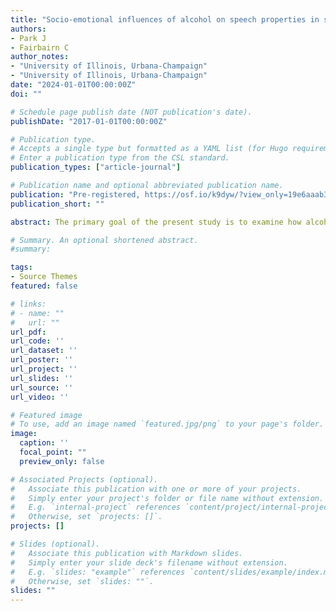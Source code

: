 ```yaml
---
title: "Socio-emotional influences of alcohol on speech properties in social interaction"
authors:
- Park J
- Fairbairn C
author_notes:
- "University of Illinois, Urbana-Champaign"
- "University of Illinois, Urbana-Champaign"
date: "2024-01-01T00:00:00Z"
doi: ""

# Schedule page publish date (NOT publication's date).
publishDate: "2017-01-01T00:00:00Z"

# Publication type.
# Accepts a single type but formatted as a YAML list (for Hugo requirements).
# Enter a publication type from the CSL standard.
publication_types: ["article-journal"]

# Publication name and optional abbreviated publication name.
publication: "Pre-registered, https://osf.io/k9dyw/?view_only=19e6aaab36aa47f4908b6799df791085"
publication_short: ""

abstract: The primary goal of the present study is to examine how alcohol consumption affects vocal traits, such as volume, pitch, jitter, shimmer, and socio-emotional rewards. The secondary objective is to detect intoxication from soberness based on the aforementioned acoustic features. We seek to bridge the knowledge gap in this research area and advance our comprehension of how alcohol influences speech features, possibly indicating alcohol's rewarding effects and inebriation from a socio-contextual perspective.

# Summary. An optional shortened abstract.
#summary:

tags:
- Source Themes
featured: false

# links:
# - name: ""
#   url: ""
url_pdf: 
url_code: ''
url_dataset: ''
url_poster: ''
url_project: ''
url_slides: ''
url_source: ''
url_video: ''

# Featured image
# To use, add an image named `featured.jpg/png` to your page's folder. 
image:
  caption: ''
  focal_point: ""
  preview_only: false

# Associated Projects (optional).
#   Associate this publication with one or more of your projects.
#   Simply enter your project's folder or file name without extension.
#   E.g. `internal-project` references `content/project/internal-project/index.md`.
#   Otherwise, set `projects: []`.
projects: []

# Slides (optional).
#   Associate this publication with Markdown slides.
#   Simply enter your slide deck's filename without extension.
#   E.g. `slides: "example"` references `content/slides/example/index.md`.
#   Otherwise, set `slides: ""`.
slides: ""
---
```

